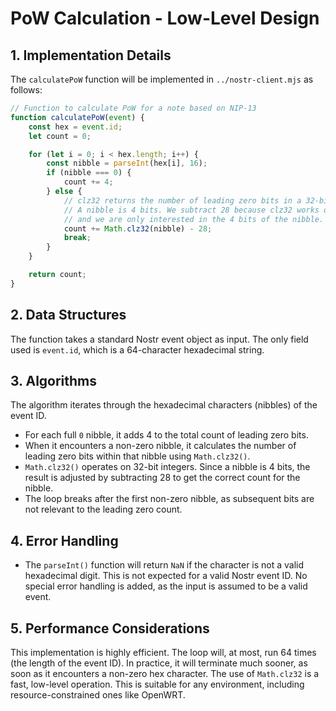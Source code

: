 # PoW Calculation - Low-Level Design

## 1. Implementation Details

The `calculatePoW` function will be implemented in `../nostr-client.mjs` as follows:

```javascript
// Function to calculate PoW for a note based on NIP-13
function calculatePoW(event) {
    const hex = event.id;
    let count = 0;

    for (let i = 0; i < hex.length; i++) {
        const nibble = parseInt(hex[i], 16);
        if (nibble === 0) {
            count += 4;
        } else {
            // clz32 returns the number of leading zero bits in a 32-bit integer.
            // A nibble is 4 bits. We subtract 28 because clz32 works on 32 bits,
            // and we are only interested in the 4 bits of the nibble.
            count += Math.clz32(nibble) - 28;
            break;
        }
    }

    return count;
}
```

## 2. Data Structures

The function takes a standard Nostr event object as input. The only field used is `event.id`, which is a 64-character hexadecimal string.

## 3. Algorithms

The algorithm iterates through the hexadecimal characters (nibbles) of the event ID.
- For each full `0` nibble, it adds 4 to the total count of leading zero bits.
- When it encounters a non-zero nibble, it calculates the number of leading zero bits within that nibble using `Math.clz32()`.
- `Math.clz32()` operates on 32-bit integers. Since a nibble is 4 bits, the result is adjusted by subtracting 28 to get the correct count for the nibble.
- The loop breaks after the first non-zero nibble, as subsequent bits are not relevant to the leading zero count.

## 4. Error Handling

- The `parseInt()` function will return `NaN` if the character is not a valid hexadecimal digit. This is not expected for a valid Nostr event ID. No special error handling is added, as the input is assumed to be a valid event.

## 5. Performance Considerations

This implementation is highly efficient. The loop will, at most, run 64 times (the length of the event ID). In practice, it will terminate much sooner, as soon as it encounters a non-zero hex character. The use of `Math.clz32` is a fast, low-level operation. This is suitable for any environment, including resource-constrained ones like OpenWRT.